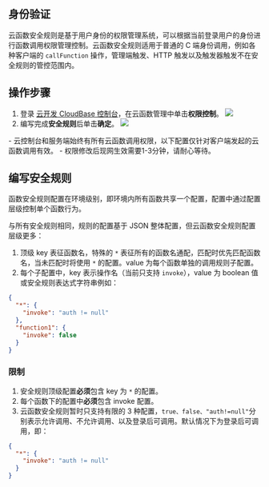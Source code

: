 ## 身份验证

云函数安全规则是基于用户身份的权限管理系统，可以根据当前登录用户的身份进行函数调用权限管理控制。云函数安全规则适用于普通的 C 端身份调用，例如各种客户端的 `callFunction` 操作，管理端触发、HTTP 触发以及触发器触发不在安全规则的管控范围内。


## 操作步骤
1. 登录 [云开发 CloudBase 控制台](https://console.cloud.tencent.com/tcb)，在云函数管理中单击**权限控制**。
![](https://qcloudimg.tencent-cloud.cn/raw/4c30ca4c84adf0e299c4aedb07babb67.png)
2. 编写完成**安全规则**后单击**确定**。
![](https://qcloudimg.tencent-cloud.cn/raw/6dbcbf3fc4df4bc718bd224d23ac7af1.png)
<dx-alert infotype="explain" title="">
- 云控制台和服务端始终有所有云函数调用权限，以下配置仅针对客户端发起的云函数调用有效。
- 权限修改后现网生效需要1-3分钟，请耐心等待。
</dx-alert>



## 编写安全规则

函数安全规则配置在环境级别，即环境内所有函数共享一个配置，配置中通过配置层级控制单个函数行为。

与所有安全规则相同，规则的配置基于 JSON 整体配置，但云函数安全规则配置层级更多：

1. 顶级 key 表征函数名，特殊的 `*` 表征所有的函数名通配，匹配时优先匹配函数名，当未匹配时将使用 `*` 的配置。value 为每个函数单独的调用规则子配置。
2. 每个子配置中，key 表示操作名（当前只支持 `invoke`），value 为 boolean 值或安全规则表达式字符串例如：

```json
{
  "*": {
    "invoke": "auth != null"
  },
  "function1": {
    "invoke": false
  }
}
```

### 限制

1. 安全规则顶级配置**必须**包含 key 为 `*` 的配置。
2. 每个函数下的配置中**必须**包含 invoke 配置。
3. 云函数安全规则暂时只支持有限的 3 种配置，`true、false、"auth!=null"`分别表示允许调用、不允许调用、以及登录后可调用。默认情况下为登录后可调用，即：

```json
{
  "*": {
    "invoke": "auth != null"
  }
}
```

